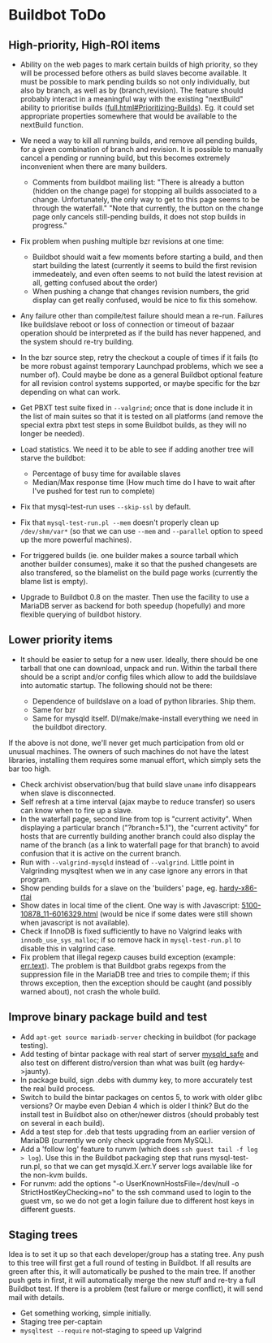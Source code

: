 
# Buildbot ToDo

## High-priority, High-ROI items


* Ability on the web pages to mark certain builds of high priority, so they
 will be processed before others as build slaves become available. It must be
 possible to mark pending builds so not only individually, but also by branch,
 as well as by (branch,revision). The feature should probably interact in a
 meaningful way with the existing "nextBuild" ability to prioritise builds
 ([full.html#Prioritizing-Builds](https://buildbot.net/buildbot/docs/0.8.4/full.html#Prioritizing-Builds)). Eg.
 it could set appropriate properties somewhere that would be available to the
 nextBuild function.
* We need a way to kill all running builds, and remove all pending builds, for
 a given combination of branch and revision. It is possible to manually cancel
 a pending or running build, but this becomes extremely inconvenient when
 there are many builders.

  * Comments from buildbot mailing list: "There is already a button (hidden on
 the change page) for stopping all builds associated to a change.
 Unfortunately, the only way to get to this page seems to be through the
 waterfall." "Note that currently, the button on the change page only
 cancels still-pending builds, it does not stop builds in progress."
* Fix problem when pushing multiple bzr revisions at one time:

  * Buildbot should wait a few moments before starting a build, and then start
 building the latest (currently it seems to build the first revision
 immedeately, and even often seems to not build the latest revision at all,
 getting confused about the order)
  * When pushing a change that changes revision numbers, the grid display can
 get really confused, would be nice to fix this somehow.
* Any failure other than compile/test failure should mean a re-run. Failures
 like buildslave reboot or loss of connection or timeout of bazaar operation
 should be interpreted as if the build has never happened, and the system
 should re-try building.
* In the bzr source step, retry the checkout a couple of times if it fails (to
 be more robust against temporary Launchpad problems, which we see a number
 of). Could maybe be done as a general Buildbot optional feature for all
 revision control systems supported, or maybe specific for the bzr depending
 on what can work.
* Get PBXT test suite fixed in `--valgrind`; once that is done
 include it in the list of main suites so that it is tested on all platforms
 (and remove the special extra pbxt test steps in some Buildbot builds, as
 they will no longer be needed).
* Load statistics. We need it to be able to see if adding another tree will
 starve the buildbot:

  * Percentage of busy time for available slaves
  * Median/Max response time (How much time do I have to wait after I've pushed
 for test run to complete)
* Fix that mysql-test-run uses `--skip-ssl` by default.
* Fix that `mysql-test-run.pl --mem` doesn't properly clean
 up `/dev/shm/var*` (so that we can use `--mem`
 and `--parallel` option to speed up the more powerful
 machines).
* For triggered builds (ie. one builder makes a source tarball which another
 builder consumes), make it so that the pushed changesets are also transfered,
 so the blamelist on the build page works (currently the blame list is empty).
* Upgrade to Buildbot 0.8 on the master. Then use the facility to use a MariaDB
 server as backend for both speedup (hopefully) and more flexible querying of
 buildbot history.


## Lower priority items


* It should be easier to setup for a new user. Ideally, there should be one
 tarball that one can download, unpack and run. Within the tarball there
 should be a script and/or config files which allow to add the buildslave into
 automatic startup. The following should not be there:

  * Dependence of buildslave on a load of python libraries. Ship them.
  * Same for bzr
  * Same for mysqld itself. Dl/make/make-install everything we need in the
 buildbot directory.


If the above is not done, we'll never get much participation from old or
unusual machines. The owners of such machines do not have the latest libraries,
installing them requires some manual effort, which simply sets the bar too
high.


* Check archivist observation/bug that build slave `uname` info disappears when
 slave is disconnected.
* Self refresh at a time interval (ajax maybe to reduce transfer) so users can
 know when to fire up a slave.
* In the waterfall page, second line from top is "current activity". When
 displaying a particular branch ("?branch=5.1"), the "current activity" for
 hosts that are currently building another branch could also display the name
 of the branch (as a link to waterfall page for that branch) to avoid
 confusion that it is active on the current branch.
* Run with `--valgrind-mysqld` instead
 of `--valgrind`. Little point in Valgrinding mysqltest when we
 in any case ignore any errors in that program.
* Show pending builds for a slave on the 'builders' page,
 eg. [hardy-x86-rtai](https://askmonty.org/buildbot/builders/hardy-x86-rtai)
* Show dates in local time of the client. One way is with
 Javascript: [5100-10878_11-6016329.html](https://articles.techrepublic.com.com/5100-10878_11-6016329.html)
 (would be nice if some dates were still shown when javascript is not
 available).
* Check if InnoDB is fixed sufficiently to have no Valgrind leaks
 with `innodb_use_sys_malloc`; if so remove hack
 in `mysql-test-run.pl` to disable this in valgrind case.
* Fix problem that illegal regexp causes build exception (example:
 [err.text](https://buildbot.askmonty.org/buildbot/builders/sol-sparc-32/builds/157/steps/compile/logs/err.text)).
 The problem is that Buildbot grabs regexps from the suppression file in the
 MariaDB tree and tries to compile them; if this throws exception, then the
 exception should be caught (and possibly warned about), not crash the whole
 build.


## Improve binary package build and test


* Add `apt-get source mariadb-server` checking in buildbot (for package
 testing).
* Add testing of bintar package with real start of server [mysqld_safe](../../../../../../../server/clients-and-utilities/legacy-clients-and-utilities/mariadbd_safe.md) and
 also test on different distro/version than what was built (eg
 hardy<->jaunty).
* In package build, sign .debs with dummy key, to more accurately test the real
 build process.
* Switch to build the bintar packages on centos 5, to work with older glibc
 versions? Or maybe even Debian 4 which is older I think? But do the install
 test in Buildbot also on other/newer distros (should probably test on several
 in each build).
* Add a test step for .deb that tests upgrading from an earlier version of
 MariaDB (currently we only check upgrade from MySQL).
* Add a 'follow log' feature to runvm (which does `ssh guest tail -f log >
 log`). Use this in the Buildbot packaging step that runs mysql-test-run.pl,
 so that we can get mysqld.X.err.Y server logs available like for the non-kvm
 builds.
* For runvm: add the options "-o UserKnownHostsFile=/dev/null -o
 StrictHostKeyChecking=no" to the ssh command used to login to the guest vm,
 so we do not get a login failure due to different host keys in different
 guests.


## Staging trees


Idea is to set it up so that each developer/group has a stating tree. Any push
to this tree will first get a full round of testing in Buildbot. If all results
are green after this, it will automatically be pushed to the main tree. If
another push gets in first, it will automatically merge the new stuff and
re-try a full Buildbot test. If there is a problem (test failure or merge
conflict), it will send mail with details.


* Get something working, simple initially.
* Staging tree per-captain
* `mysqltest --require` not-staging to speed up Valgrind

